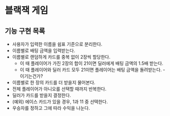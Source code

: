 # 블랙잭 게임
## 기능 구현 목록

*  사용자가 입력한 이름을 쉼표 기준으로 분리한다.
*  이름별로 배팅 금액을 입력받는다.
*  이름별로 랜덤하게 카드를 중복 없이 2장씩 할당한다.
    * 이 때 플레이어가 가진 2장의 합이 21이면 딜러에게 배팅 금액의 1.5배 받는다.
    * 이 때 플레이어와 딜러 카드 모두 21이면 플레이어는 배팅 금액을 돌려받는다. -이기는건가?
*  이름별로 한 장의 카드를 더 받을지 물어본다.
*  전체 플레이어가 아니오를 선택할 때까지 반복한다.
*  딜러가 카드를 받을지 결정한다.
*  (예외) 에이스 카드가 있을 경우, 1과 11 중 선택한다.
*  우승자를 정하고 그에 따라 수익을 나눈다.